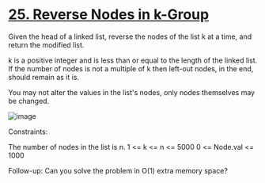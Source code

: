# [25. Reverse Nodes in k-Group](https://leetcode.com/problems/reverse-nodes-in-k-group/description/)

Given the head of a linked list, reverse the nodes of the list k at a time, and return the modified list.

k is a positive integer and is less than or equal to the length of the linked list. If the number of nodes is not a multiple of k then left-out nodes, in the end, should remain as it is.

You may not alter the values in the list's nodes, only nodes themselves may be changed.

![image](https://github.com/Trilochna/NeetCode150/assets/97858274/edfd73d0-e148-4c7d-b1a1-f4816ed44781)


Constraints:

The number of nodes in the list is n.
1 <= k <= n <= 5000
0 <= Node.val <= 1000
 

Follow-up: Can you solve the problem in O(1) extra memory space?
